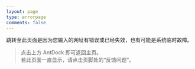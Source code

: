 ```yaml
---
layout: page
type: errorpage
comments: false
---
```


跳转至此页面是因为您输入的网址有错误或已经失效，也有可能是系统临时故障。

>点击上方 AntDock 即可返回主页。  
>若此页面一直显示，请点击页脚处的“反馈问题”。
